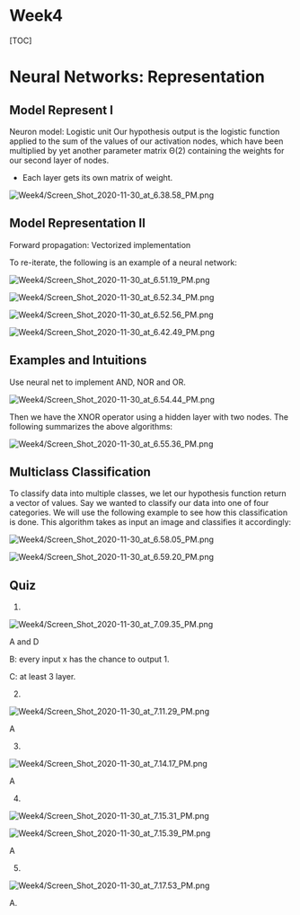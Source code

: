 # Week4

[TOC]

# Neural Networks: Representation

## Model Represent I

Neuron model: Logistic unit
Our hypothesis output is the logistic function applied to the sum of the values of our activation nodes, which have been multiplied by yet another parameter matrix Θ(2) containing the weights for our second layer of nodes.

- Each layer gets its own matrix of weight.

![Week4/Screen_Shot_2020-11-30_at_6.38.58_PM.png](Week4/Screen_Shot_2020-11-30_at_6.38.58_PM.png)

## Model Representation II

Forward propagation: Vectorized implementation

To re-iterate, the following is an example of a neural network:

![Week4/Screen_Shot_2020-11-30_at_6.51.19_PM.png](Week4/Screen_Shot_2020-11-30_at_6.51.19_PM.png)

![Week4/Screen_Shot_2020-11-30_at_6.52.34_PM.png](Week4/Screen_Shot_2020-11-30_at_6.52.34_PM.png)

![Week4/Screen_Shot_2020-11-30_at_6.52.56_PM.png](Week4/Screen_Shot_2020-11-30_at_6.52.56_PM.png)

![Week4/Screen_Shot_2020-11-30_at_6.42.49_PM.png](Week4/Screen_Shot_2020-11-30_at_6.42.49_PM.png)

## Examples and Intuitions

Use neural net to implement AND, NOR and OR.

![Week4/Screen_Shot_2020-11-30_at_6.54.44_PM.png](Week4/Screen_Shot_2020-11-30_at_6.54.44_PM.png)

Then we have the XNOR operator using a hidden layer with two nodes. The following summarizes the above algorithms:

![Week4/Screen_Shot_2020-11-30_at_6.55.36_PM.png](Week4/Screen_Shot_2020-11-30_at_6.55.36_PM.png)

## Multiclass Classification

To classify data into multiple classes, we let our hypothesis function return a vector of values. Say we wanted to classify our data into one of four categories. We will use the following example to see how this classification is done. This algorithm takes as input an image and classifies it accordingly:

![Week4/Screen_Shot_2020-11-30_at_6.58.05_PM.png](Week4/Screen_Shot_2020-11-30_at_6.58.05_PM.png)

![Week4/Screen_Shot_2020-11-30_at_6.59.20_PM.png](Week4/Screen_Shot_2020-11-30_at_6.59.20_PM.png)

## Quiz

1.

![Week4/Screen_Shot_2020-11-30_at_7.09.35_PM.png](Week4/Screen_Shot_2020-11-30_at_7.09.35_PM.png)

A and D

B: every input x has the chance to output 1.

C: at least 3 layer.

2.

![Week4/Screen_Shot_2020-11-30_at_7.11.29_PM.png](Week4/Screen_Shot_2020-11-30_at_7.11.29_PM.png)

A

3.

![Week4/Screen_Shot_2020-11-30_at_7.14.17_PM.png](Week4/Screen_Shot_2020-11-30_at_7.14.17_PM.png)

A

4.

![Week4/Screen_Shot_2020-11-30_at_7.15.31_PM.png](Week4/Screen_Shot_2020-11-30_at_7.15.31_PM.png)

![Week4/Screen_Shot_2020-11-30_at_7.15.39_PM.png](Week4/Screen_Shot_2020-11-30_at_7.15.39_PM.png)

A

5.

![Week4/Screen_Shot_2020-11-30_at_7.17.53_PM.png](Week4/Screen_Shot_2020-11-30_at_7.17.53_PM.png)

A.